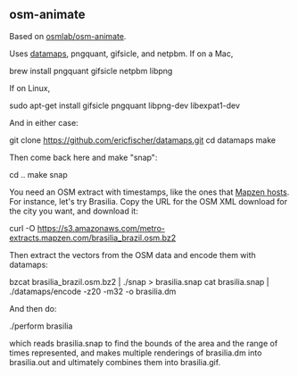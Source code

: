 osm-animate
-----------

Based on [osmlab/osm-animate](https://github.com/osmlab/osm-animate).

Uses [datamaps](https://github.com/ericfischer/datamaps), pngquant, gifsicle, and netpbm. If on a Mac,

   brew install pngquant gifsicle netpbm libpng

If on Linux,

   sudo apt-get install gifsicle pngquant libpng-dev libexpat1-dev

And in either case:

   git clone https://github.com/ericfischer/datamaps.git
   cd datamaps
   make

Then come back here and make "snap":

   cd ..
   make snap

You need an OSM extract with timestamps, like the ones that [Mapzen hosts](https://mapzen.com/data/metro-extracts). For instance, let's try Brasilia. Copy the URL for the OSM XML download for the city you want, and download it:

   curl -O https://s3.amazonaws.com/metro-extracts.mapzen.com/brasilia_brazil.osm.bz2

Then extract the vectors from the OSM data and encode them with datamaps:

   bzcat brasilia_brazil.osm.bz2 | ./snap > brasilia.snap
   cat brasilia.snap | ./datamaps/encode -z20 -m32 -o brasilia.dm

And then do:

   ./perform brasilia

which reads brasilia.snap to find the bounds of the area and the range of times represented,
and makes multiple renderings of brasilia.dm into brasilia.out and ultimately combines them
into brasilia.gif.
